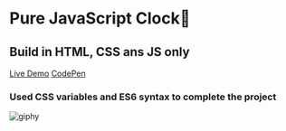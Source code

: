 # Pure JavaScript Clock:tada:

## Build in HTML, CSS ans JS only

[Live Demo](https://javascriptclock.surge.sh/)
[CodePen](https://codepen.io/iharmanpannu/pen/JpNMvy)

### Used CSS variables and ES6 syntax to complete the project

![giphy](https://codepen.io/iharmanpannu/pen/JpNMvy)
